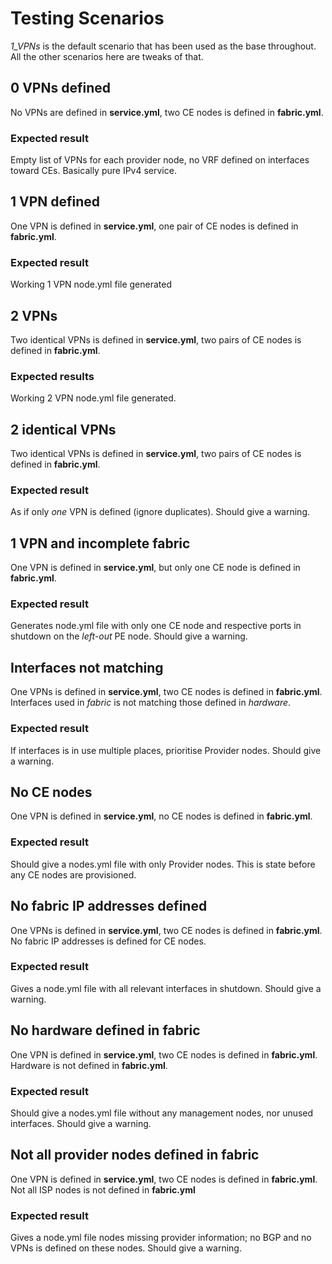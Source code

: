 # Testing Scenarios

*1_VPNs* is the default scenario that has been used as the base throughout. All the other scenarios here are tweaks of that.

## 0 VPNs defined
No VPNs are defined in **service.yml**, two CE nodes is defined in **fabric.yml**.

### Expected result
Empty list of VPNs for each provider node, no VRF defined on interfaces toward CEs. Basically pure IPv4 service.

## 1 VPN defined
One VPN is defined in **service.yml**, one pair of CE nodes is defined in **fabric.yml**.

### Expected result
Working 1 VPN node.yml file generated

## 2 VPNs
Two identical VPNs is defined in **service.yml**, two pairs of CE nodes is defined in **fabric.yml**.

### Expected results
Working 2 VPN node.yml file generated.

## 2 identical VPNs
Two identical VPNs is defined in **service.yml**, two pairs of CE nodes is defined in **fabric.yml**.

### Expected result
As if only *one* VPN is defined (ignore duplicates). Should give a warning.

## 1 VPN and incomplete fabric
One VPN is defined in **service.yml**, but only one CE node is defined in **fabric.yml**.

### Expected result
Generates node.yml file with only one CE node and respective ports in shutdown on the *left-out* PE node. Should give a warning.

## Interfaces not matching
One VPNs is defined in **service.yml**, two CE nodes is defined in **fabric.yml**. Interfaces used in *fabric* is not matching those defined in *hardware*.

### Expected result
If interfaces is in use multiple places, prioritise Provider nodes. Should give a warning.

## No CE nodes
One VPN is defined in **service.yml**, no CE nodes is defined in **fabric.yml**.

### Expected result
Should give a nodes.yml file with only Provider nodes. This is state before any CE nodes are provisioned.

## No fabric IP addresses defined
One VPNs is defined in **service.yml**, two CE nodes is defined in **fabric.yml**. No fabric IP addresses is defined for CE nodes.

### Expected result
Gives a node.yml file with all relevant interfaces in shutdown. Should give a warning.

## No hardware defined in fabric
One VPN is defined in **service.yml**, two CE nodes is defined in **fabric.yml**. Hardware is not defined in **fabric.yml**.

### Expected result
Should give a nodes.yml file without any management nodes, nor unused interfaces. Should give a warning.

## Not all provider nodes defined in fabric
One VPN is defined in **service.yml**, two  CE nodes is defined in **fabric.yml**. Not all ISP nodes is not defined in **fabric.yml**

### Expected result
Gives a node.yml file nodes missing provider information; no BGP and no VPNs is defined on these nodes. Should give a warning.
